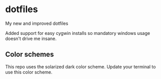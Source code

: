 # dotfiles
My new and improved dotfiles

Added support for easy cygwin installs so mandatory windows usage doesn't drive me insane.

## Color schemes
This repo uses the solarized dark color scheme. Update your terminal to use
this color scheme.

